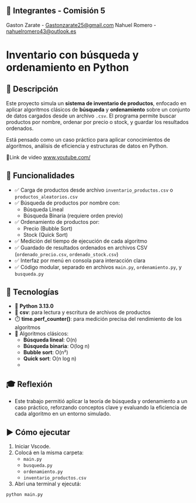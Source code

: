 ## 👥 Integrantes - Comisión 5

Gaston Zarate - Gastonzarate25@gmail.com
Nahuel Romero - nahuelromero43@outlook.es

# Inventario con búsqueda y ordenamiento en Python

## 📌 Descripción
Este proyecto simula un **sistema de inventario de productos**, enfocado en aplicar algoritmos clásicos de **búsqueda** y **ordenamiento** sobre un conjunto de datos cargados desde un archivo `.csv`. El programa permite buscar productos por nombre, ordenar por precio o stock, y guardar los resultados ordenados.

Está pensado como un caso práctico para aplicar conocimientos de algoritmos, análisis de eficiencia y estructuras de datos en Python.

🔗Link de video
www.youtube.com/

## 🚀 Funcionalidades
- ✅ Carga de productos desde archivo `inventario_productos.csv` o `productos_aleatorios.csv`
- ✅ Búsqueda de productos por nombre con:
  - Búsqueda Lineal
  - Búsqueda Binaria (requiere orden previo)
- ✅ Ordenamiento de productos por:
  - Precio (Bubble Sort)
  - Stock (Quick Sort)
- ✅ Medición del tiempo de ejecución de cada algoritmo
- ✅ Guardado de resultados ordenados en archivos CSV (`ordenado_precio.csv`, `ordenado_stock.csv`)
- ✅ Interfaz por menú en consola para interacción clara
- ✅ Código modular, separado en archivos `main.py`, `ordenamiento.py`, y `busqueda.py`

## 🐍 Tecnologías
- 🐍 **Python 3.13.0**
- 📄 **csv**: para lectura y escritura de archivos de productos
- ⏱️ **time.perf_counter()**: para medición precisa del rendimiento de los algoritmos
- 🧮 Algoritmos clásicos:
  - **Búsqueda lineal**: O(n)
  - **Búsqueda binaria**: O(log n)
  - **Bubble sort**: O(n²)
  - **Quick sort**: O(n log n)
  - 
## 🎓 Reflexión
- Este trabajo permitió aplicar la teoría de búsqueda y ordenamiento a un caso práctico, reforzando conceptos clave y evaluando la eficiencia de cada algoritmo en un entorno simulado.

## ▶️ Cómo ejecutar
1. Iniciar Vscode.
2. Colocá en la misma carpeta:
   - `main.py`
   - `busqueda.py`
   - `ordenamiento.py`
   - `inventario_productos.csv`
3. Abrí una terminal y ejecutá:

```bash
python main.py
